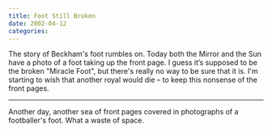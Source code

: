 ```yaml
---
title: Foot Still Broken
date: 2002-04-12
categories:
---
```


The story of Beckham's foot rumbles on. Today both the Mirror and the Sun have
a photo of a foot taking up the front page. I guess it’s supposed to be the
broken "Miracle Foot", but there's really no way to be sure that it is. I'm
starting to wish that another royal would die – to keep this nonsense of the
front pages.

***

Another day, another sea of front pages covered in photographs of a
footballer's foot. What a waste of space.

